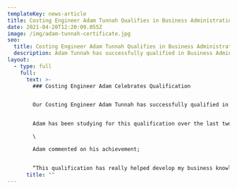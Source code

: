 ```yaml
---
templateKey: news-article
title: Costing Engineer Adam Tunnah Qualifies in Business Administration Level 3
date: 2021-04-20T12:20:09.055Z
image: /img/adam-tunnah-certificate.jpg
seo:
  title: Costing Engineer Adam Tunnah Qualifies in Business Administration Level 3
  description: Adam Tunnah has successfully qualified in Business Administration Level 3
layout:
  - type: full
    full:
      text: >-
        ### Costing Engineer Adam Celebrates Qualification


        Our Costing Engineer Adam Tunnah has successfully qualified in Business Administration Level 3. 


        Adam has been studying for this qualification over the last two years and is delighted to have passed with flying colours. Whilst studying for this qualification Adam has played a significant part in the companies recent record growth of over 20%.\

        \

        Adam commented on his achievement;


        “This qualification has really helped develop my business knowledge and it has given me the confidence to progress within the company. Thank you to Alliance Learning and Assembly Solutions for supporting me through this Apprenticeship!"
      title: ""
---
```

